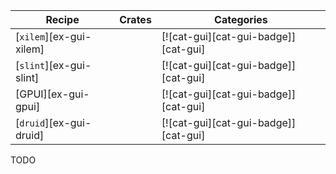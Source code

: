 | Recipe | Crates | Categories |
|--------|--------|------------|
| [`xilem`][ex-gui-xilem] |  | [![cat-gui][cat-gui-badge]][cat-gui] |
| [`slint`][ex-gui-slint] |  | [![cat-gui][cat-gui-badge]][cat-gui] |
| [GPUI][ex-gui-gpui] |  | [![cat-gui][cat-gui-badge]][cat-gui] |
| [`druid`][ex-gui-druid] |  | [![cat-gui][cat-gui-badge]][cat-gui] |

<div class="hidden">
TODO
</div>
